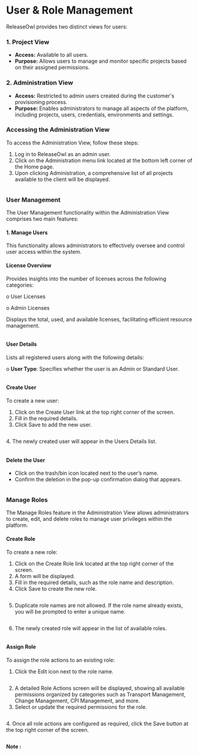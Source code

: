 # User & Role Management

ReleaseOwl provides two distinct views for users:

### 1. Project View

* **Access:** Available to all users.
* &#x20;**Purpose:** Allows users to manage and monitor specific projects based on their assigned permissions.

### 2. Administration View

* &#x20;**Access:** Restricted to admin users created during the customer's provisioning process.
* &#x20;**Purpose:** Enables administrators to manage all aspects of the platform, including projects, users, credentials, environments and settings.

### **Accessing the Administration View**

To access the Administration View, follow these steps:

1. Log in to ReleaseOwl as an admin user.
2. Click on the Administration menu link located at the bottom left corner of the Home page.
3. Upon clicking Administration, a comprehensive list of all projects available to the client will be displayed.

<figure><img src="../../.gitbook/assets/image (367).png" alt=""><figcaption></figcaption></figure>

### User Management

The User Management functionality within the Administration View comprises two main features:

#### 1. Manage Users

This functionality allows administrators to effectively oversee and control user access within the system.

#### License Overview

Provides insights into the number of licenses across the following categories:

o   User Licenses

o   Admin Licenses

Displays the total, used, and available licenses, facilitating efficient resource management.

<figure><img src="../../.gitbook/assets/image (421).png" alt=""><figcaption></figcaption></figure>

#### User Details

Lists all registered users along with the following details:

o   **User Type**: Specifies whether the user is an Admin or Standard User.

<figure><img src="../../.gitbook/assets/image (422).png" alt=""><figcaption></figcaption></figure>

#### Create User

To create a new user:

1. Click on the Create User link at the top right corner of the screen.
2. Fill in the required details.
3. Click Save to add the new user.

<figure><img src="../../.gitbook/assets/image (418).png" alt=""><figcaption></figcaption></figure>

4\. The newly created user will appear in the Users Details list.

<figure><img src="../../.gitbook/assets/image (420).png" alt=""><figcaption></figcaption></figure>

#### Delete the User

* Click on the trash/bin icon located next to the user’s name.
* Confirm the deletion in the pop-up confirmation dialog that appears.

<figure><img src="../../.gitbook/assets/image (419).png" alt=""><figcaption></figcaption></figure>

### Manage Roles

The Manage Roles feature in the Administration View allows administrators to create, edit, and delete roles to manage user privileges within the platform.

#### Create Role

To create a new role:

1. Click on the Create Role link located at the top right corner of the screen.
2. &#x20;A form will be displayed.
3. Fill in the required details, such as the role name and description.
4. Click Save to create the new role.

<figure><img src="../../.gitbook/assets/image (376).png" alt=""><figcaption></figcaption></figure>

5. Duplicate role names are not allowed. If the role name already exists, you will be prompted to enter a unique name.

<figure><img src="../../.gitbook/assets/image (1014).png" alt=""><figcaption></figcaption></figure>

6. The newly created role will appear in the list of available roles.

<figure><img src="../../.gitbook/assets/image (1015).png" alt=""><figcaption></figcaption></figure>

#### Assign Role

To assign the role actions to an existing role:

1. Click the Edit icon next to the role name.

<figure><img src="../../.gitbook/assets/image (378).png" alt=""><figcaption></figcaption></figure>

2. A detailed Role Actions screen will be displayed, showing all available permissions organized by categories such as Transport Management, Change Management, CPI Management, and more.
3. Select or update the required permissions for the role.

<figure><img src="../../.gitbook/assets/image (379).png" alt=""><figcaption></figcaption></figure>

4\. Once all role actions are configured as required, click the Save button at the top right corner of the screen.

<figure><img src="../../.gitbook/assets/image (381).png" alt=""><figcaption></figcaption></figure>

&#x20;**Note :**&#x20;
